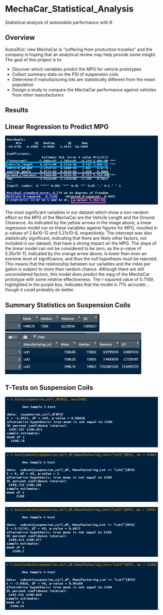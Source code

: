 # MechaCar_Statistical_Analysis

Statisitical analysis of automobile performance with R

## Overview
AutosRUs' new MechaCar is "suffering from production troubles" and the company is hoping that an analytical review may help provide some insight. The goal of this project is to:

- Discover which variables predict the MPG for vehicle prototypes
- Collect summary stats on the PSI of suspension coils
- Determine if manufacturing lots are statistically different from the mean population
- Design a study to compare the MechaCar performance against vehicles from other manufacturers

## Results

## Linear Regression to Predict MPG

![Linear-Reg](https://github.com/alesandelmoral/MechaCar_Statistical_Analysis/blob/main/Images/Linear_Regretion.PNG)

The most significant variables in our dataset which show a non-random effect on the MPG of the MechaCar are the Vehicle Length and the Ground Clearance. As indicated by the yellow arrows in the image above, a linear regression model run on these variables against figures for MPG, resulted in p-values of 2.6x10-12 and 5.21x10-8, respectively. The intercept was also statistically significant, indicating that there are likely other factors, not included in our dataset, that have a strong impact on the MPG.
The slope of the linear model can not be considered to be zero, as the p-value of 5.35x10-11, indicated by the orange arrow above, is lower than even an extreme level of significance, and thus the null hypothesis must be rejected. This means that the relationship between our variables and the miles per gallon is subject to more than random chance.
Although there are still unconsidered factors, this model does predict the mpg of the MechaCar prototype with some relative effectiveness. The r-squared value of 0.7149, highlighted in the purple box, indicates that the model is 71% accurate... though it could probably do better.

## Summary Statistics on Suspension Coils

![Summary1](https://github.com/alesandelmoral/MechaCar_Statistical_Analysis/blob/main/Images/total_summary.PNG)
![Summary2](https://github.com/alesandelmoral/MechaCar_Statistical_Analysis/blob/main/Images/lot_summary.PNG)


## T-Tests on Suspension Coils

![T-test1](https://github.com/alesandelmoral/MechaCar_Statistical_Analysis/blob/main/Images/T-test1.PNG)

![T-test2](https://github.com/alesandelmoral/MechaCar_Statistical_Analysis/blob/main/Images/T-test2.PNG)

![T-test3](https://github.com/alesandelmoral/MechaCar_Statistical_Analysis/blob/main/Images/T-test3.PNG)

![T-test4](https://github.com/alesandelmoral/MechaCar_Statistical_Analysis/blob/main/Images/T-test4.PNG)